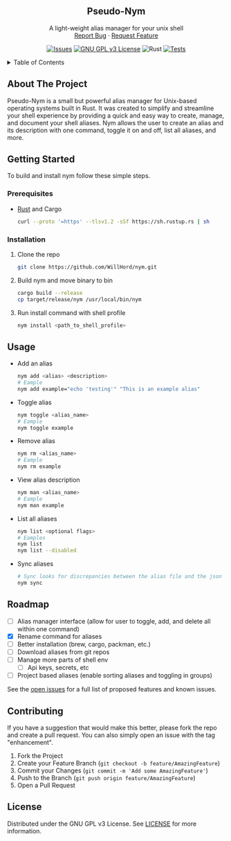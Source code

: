 <!-- PROJECT LOGO -->
<div align="center">
  <!-- TODO: Add an image here -->
  <!-- <a href="https://github.com/WillHord/nym"> -->
  <!--   <img src="images/logo.png" alt="Logo" width="80" height="80"> -->
  <!-- </a> -->

<h2 align="center">Pseudo-Nym</h2>

  <p align="center">
    A light-weight alias manager for your unix shell
    <br />
    <a href="https://github.com/WillHord/nym/issues/new?labels=bug&template=bug-report---.md">Report Bug</a>
    ·
    <a href="https://github.com/WillHord/nym/issues/new?labels=enhancement&template=feature-request---.md">Request Feature</a>
  </p>

[![Issues][issues-shield]][issues-url]
[![GNU GPL v3 License][license-shield]][license-url]
![Rust](https://img.shields.io/badge/rust-%23000000.svg?style=for-the-badge&logo=rust&logoColor=white)
[![Tests](https://github.com/WillHord/nym/actions/workflows/rust.yml/badge.svg)](https://github.com/WillHord/nym/actions/workflows/rust.yml)

</div>

<!-- TABLE OF CONTENTS -->
<details>
  <summary>Table of Contents</summary>
  <ol>
    <li>
      <a href="#about-the-project">About The Project</a>
    </li>
    <li>
      <a href="#getting-started">Getting Started</a>
      <ul>
        <li><a href="#prerequisites">Prerequisites</a></li>
        <li><a href="#installation">Installation</a></li>
      </ul>
    </li>
    <li><a href="#usage">Usage</a></li>
    <li><a href="#roadmap">Roadmap</a></li>
    <li><a href="#contributing">Contributing</a></li>
    <li><a href="#license">License</a></li>
    <!-- <li><a href="#contact">Contact</a></li> -->
    <!-- <li><a href="#acknowledgments">Acknowledgments</a></li> -->
  </ol>
</details>

<!-- ABOUT THE PROJECT -->

## About The Project

Pseudo-Nym is a small but powerful alias manager for Unix-based operating systems built in Rust. It was created to simplify and streamline your shell experience by providing a quick and easy way to create, manage, and document your shell aliases. Nym allows the user to create an alias and its description with one command, toggle it on and off, list all aliases, and more.

<!-- GETTING STARTED -->

## Getting Started

To build and install nym follow these simple steps.

### Prerequisites

- [Rust](https://www.rust-lang.org/tools/install) and Cargo
  ```sh
  curl --proto '=https' --tlsv1.2 -sSf https://sh.rustup.rs | sh
  ```

### Installation

1. Clone the repo
   ```sh
   git clone https://github.com/WillHord/nym.git
   ```
2. Build nym and move binary to bin
   ```sh
   cargo build --release
   cp target/release/nym /usr/local/bin/nym
   ```
3. Run install command with shell profile
   ```sh
   nym install <path_to_shell_profile>
   ```

<!-- USAGE EXAMPLES -->

## Usage

- Add an alias
  ```sh
  nym add <alias> <description>
  # Eample
  nym add example="echo 'testing'" "This is an example alias"
  ```
- Toggle alias
  ```sh
  nym toggle <alias_name>
  # Eample
  nym toggle example
  ```
- Remove alias
  ```sh
  nym rm <alias_name>
  # Eample
  nym rm example
  ```
- View alias description
  ```sh
  nym man <alias_name>
  # Eample
  nym man example
  ```
- List all aliases
  ```sh
  nym list <optional flags>
  # Eamples
  nym list
  nym list --disabled
  ```
- Sync aliases
  ```sh
  # Sync looks for discrepancies between the alias file and the json config file and updates accordingly
  nym sync
  ```

<!-- ROADMAP -->

## Roadmap

- [ ] Alias manager interface (allow for user to toggle, add, and delete all within one command)
- [x] Rename command for aliases
- [ ] Better installation (brew, cargo, packman, etc.)
- [ ] Download aliases from git repos
- [ ] Manage more parts of shell env
  - [ ] Api keys, secrets, etc
- [ ] Project based aliases (enable sorting aliases and toggling in groups)

See the [open issues](https://github.com/WillHord/nym/issues) for a full list of proposed features and known issues.

<!-- CONTRIBUTING -->

## Contributing

If you have a suggestion that would make this better, please fork the repo and create a pull request. You can also simply open an issue with the tag "enhancement".

1. Fork the Project
2. Create your Feature Branch (`git checkout -b feature/AmazingFeature`)
3. Commit your Changes (`git commit -m 'Add some AmazingFeature'`)
4. Push to the Branch (`git push origin feature/AmazingFeature`)
5. Open a Pull Request

<!-- LICENSE -->

## License

Distributed under the GNU GPL v3 License. See [LICENSE](https://github.com/WillHord/nym/blob/main/LICENSE) for more information.

<!-- MARKDOWN LINKS & IMAGES -->
<!-- https://www.markdownguide.org/basic-syntax/#reference-style-links -->

[contributors-shield]: https://img.shields.io/github/contributors/WillHord/nym.svg?style=for-the-badge
[contributors-url]: https://github.com/WillHord/nym/graphs/contributors
[forks-shield]: https://img.shields.io/github/forks/WillHord/nym.svg?style=for-the-badge
[forks-url]: https://github.com/WillHord/nym/network/members
[stars-shield]: https://img.shields.io/github/stars/WillHord/nym.svg?style=for-the-badge
[stars-url]: https://github.com/WillHord/nym/stargazers
[issues-shield]: https://img.shields.io/github/issues/WillHord/nym.svg?style=for-the-badge
[issues-url]: https://github.com/WillHord/nym/issues
[product-screenshot]: images/screenshot.png
[license-shield]: https://img.shields.io/github/license/github_username/repo_name.svg?style=for-the-badge
[license-url]: https://github.com/github_username/repo_name/blob/master/LICENSE.txt
